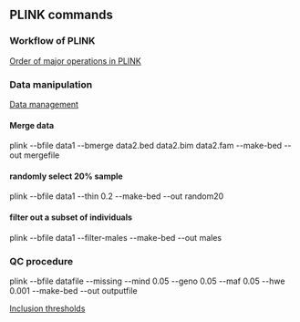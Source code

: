 ## PLINK commands

### Workflow of PLINK 
[Order of major operations in PLINK](http://pngu.mgh.harvard.edu/~purcell/plink/flow.shtml)

###  Data manipulation
[Data management](http://pngu.mgh.harvard.edu/~purcell/plink/dataman.shtml)

#### Merge data

plink --bfile data1 --bmerge data2.bed data2.bim data2.fam --make-bed --out mergefile

#### randomly select 20% sample

plink --bfile data1 --thin 0.2 --make-bed --out random20

#### filter out a subset of individuals

plink --bfile data1 --filter-males --make-bed --out males

### QC procedure 

plink --bfile datafile --missing --mind 0.05 --geno 0.05 --maf 0.05 --hwe 0.001 --make-bed --out outputfile

[Inclusion thresholds](http://pngu.mgh.harvard.edu/~purcell/plink/thresh.shtml)
